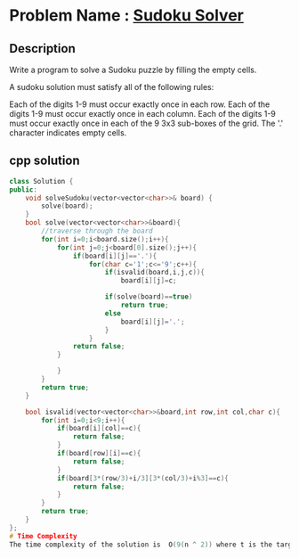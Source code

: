 # Problem Name : [Sudoku Solver](https://leetcode.com/problems/sudoku-solver/description/)

## Description
Write a program to solve a Sudoku puzzle by filling the empty cells.

A sudoku solution must satisfy all of the following rules:

Each of the digits 1-9 must occur exactly once in each row.
Each of the digits 1-9 must occur exactly once in each column.
Each of the digits 1-9 must occur exactly once in each of the 9 3x3 sub-boxes of the grid.
The '.' character indicates empty cells.



## cpp solution
```cpp
class Solution {
public:
    void solveSudoku(vector<vector<char>>& board) {
        solve(board);
    }
    bool solve(vector<vector<char>>&board){
        //traverse through the board 
        for(int i=0;i<board.size();i++){
            for(int j=0;j<board[0].size();j++){
                if(board[i][j]=='.'){
                    for(char c='1';c<='9';c++){
                        if(isvalid(board,i,j,c)){
                            board[i][j]=c;

                        if(solve(board)==true)
                            return true;
                        else
                            board[i][j]='.';
                        }
                    }
                return false;
            }

            }
        }
        return true;
    }

    bool isvalid(vector<vector<char>>&board,int row,int col,char c){
        for(int i=0;i<9;i++){
            if(board[i][col]==c){
                return false;
            }
            if(board[row][i]==c){
                return false;
            }
            if(board[3*(row/3)+i/3][3*(col/3)+i%3]==c){
                return false;
            }
        }
        return true;
    }
};
# Time Complexity 
The time complexity of the solution is  O(9(n ^ 2)) where t is the target, k is the average length ,where space complexity is O(1).















